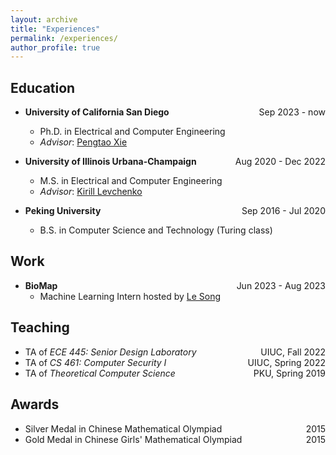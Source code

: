 ```yaml
---
layout: archive
title: "Experiences"
permalink: /experiences/
author_profile: true
---
```


## Education
* <b>University of California San Diego</b> <span style="float:right;"> Sep 2023 - now </span>
    * Ph.D. in Electrical and Computer Engineering
    * <i>Advisor</i>: [Pengtao Xie](https://sites.google.com/site/pengtaoxie2008)

* <b>University of Illinois Urbana-Champaign</b> <span style="float:right;"> Aug 2020 - Dec 2022 </span>
    * M.S. in Electrical and Computer Engineering
    * <i>Advisor</i>: [Kirill Levchenko](https://klevchen.ece.illinois.edu/)

* <b>Peking University</b> <span style="float:right;"> Sep 2016 - Jul 2020 </span>
    * B.S. in Computer Science and Technology (Turing class)

## Work 

* <b>BioMap</b><span style="float:right;"> Jun 2023 - Aug 2023 </span>
    * Machine Learning Intern hosted by [Le Song](https://dasongle.github.io/index.html)

## Teaching

* TA of *ECE 445: Senior Design Laboratory*  <span style="float:right;">UIUC, Fall 2022</span>
* TA of *CS 461: Computer Security I*  <span style="float:right;">UIUC, Spring 2022</span>
* TA of *Theoretical Computer Science*  <span style="float:right;">PKU, Spring 2019</span>

## Awards

* Silver Medal in Chinese Mathematical Olympiad <span style="float:right;">2015</span>
* Gold Medal in Chinese Girls' Mathematical Olympiad <span style="float:right;">2015</span>
